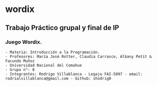 # wordix

## Trabajo Práctico grupal y final de IP

### Juego Wordix.

```
- Materia: Introducción a la Programación.
- Profesores: María José Rotter, Claudia Carrasco, Albany Petit & Facundo Muñoz
- Universidad Nacional del Comahue
- Grupo n°: 8
- Integrantes: Rodrigo Villablanca - Legajo FAI-5097 - email: rodrialvillablanca@gmail.com - Github: shodrig0
```
